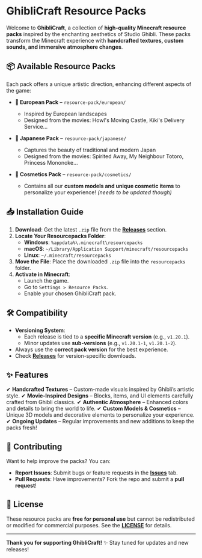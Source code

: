 <!--- Add a cool banner with GhibliCraft title here -->

# GhibliCraft Resource Packs  

Welcome to **GhibliCraft**, a collection of **high-quality Minecraft resource packs** inspired by the enchanting aesthetics of Studio Ghibli. These packs transform the Minecraft experience with **handcrafted textures, custom sounds, and immersive atmosphere changes**.  

## 📦 Available Resource Packs  

Each pack offers a unique artistic direction, enhancing different aspects of the game:  

- **🎨 European Pack** – `resource-pack/european/`  
  - Inspired by European landscapes
  - Designed from the movies: Howl's Moving Castle, Kiki's Delivery Service...

- **🏯 Japanese Pack** – `resource-pack/japanese/`  
  - Captures the beauty of traditional and modern Japan
  - Designed from the movies: Spirited Away, My Neighbour Totoro, Princess Mononoke...  

- **🧢 Cosmetics Pack** – `resource-pack/cosmetics/`  
  - Contains all our **custom models and unique cosmetic items** to personalize your experience! *(needs to be updated though)*

## 📥 Installation Guide  

1. **Download**: Get the latest `.zip` file from the **[Releases](https://github.com/GhibliCraft/resource_packs/releases)** section.  
2. **Locate Your Resourcepacks Folder**:  
   - **Windows**: `%appdata%\.minecraft\resourcepacks`  
   - **macOS**: `~/Library/Application Support/minecraft/resourcepacks`  
   - **Linux**: `~/.minecraft/resourcepacks`  
3. **Move the File**: Place the downloaded `.zip` file into the `resourcepacks` folder.  
4. **Activate in Minecraft**:  
   - Launch the game.  
   - Go to `Settings > Resource Packs`.  
   - Enable your chosen GhibliCraft pack.  

## 🛠️ Compatibility  

- **Versioning System**:  
  - Each release is tied to a **specific Minecraft version** (e.g., `v1.20.1`).  
  - Minor updates use **sub-versions** (e.g., `v1.20.1-1`, `v1.20.1-2`).  
- Always use the **correct pack version** for the best experience.  
- Check **[Releases](https://github.com/GhibliCraft/resource_packs/releases)** for version-specific downloads.  

## ✨ Features  

✔ **Handcrafted Textures** – Custom-made visuals inspired by Ghibli’s artistic style.
✔ **Movie-Inspired Designs** – Blocks, items, and UI elements carefully crafted from Ghibli classics.
✔ **Authentic Atmosphere** – Enhanced colors and details to bring the world to life.
✔ **Custom Models & Cosmetics** – Unique 3D models and decorative elements to personalize your experience.
✔ **Ongoing Updates** – Regular improvements and new additions to keep the packs fresh!


## 🤝 Contributing  

Want to help improve the packs? You can:  

- **Report Issues**: Submit bugs or feature requests in the **[Issues](https://github.com/GhibliCraft/resource_packs/issues)** tab.  
- **Pull Requests**: Have improvements? Fork the repo and submit a **pull request**!  

## 📜 License  

These resource packs are **free for personal use** but cannot be redistributed or modified for commercial purposes. See the **[LICENSE](https://github.com/GhibliCraft/resource_packs/blob/main/LICENSE)** for details.  

---

**Thank you for supporting GhibliCraft!** ✨ Stay tuned for updates and new releases!  

